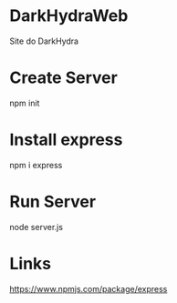 # DarkHydraWeb
Site do DarkHydra

# Create Server
npm init

# Install express
npm i express

# Run Server
node server.js

# Links
https://www.npmjs.com/package/express
